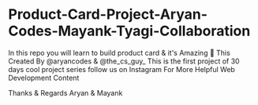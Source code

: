 # Product-Card-Project-Aryan-Codes-Mayank-Tyagi-Collaboration
In this repo you will learn to build product card & it's Amazing 🚀
This Created By @aryancodes & @the_cs_guy_
This is the first project of 30 days cool project series follow us on Instagram For More Helpful Web Development Content  

Thanks & Regards
Aryan & Mayank
